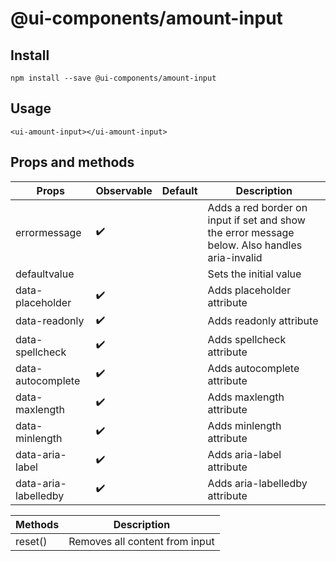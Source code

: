 # @ui-components/amount-input

## Install
```
npm install --save @ui-components/amount-input
```

## Usage
```
<ui-amount-input></ui-amount-input>
```

## Props and methods
|  Props | Observable | Default | Description |
| --- | --- | --- | --- |
| errormessage | :heavy_check_mark: | | Adds a red border on input if set and show the error message below. Also handles aria-invalid |
| defaultvalue | | | Sets the initial value |
| data-placeholder | :heavy_check_mark: | | Adds placeholder attribute |
| data-readonly | :heavy_check_mark: | | Adds readonly attribute |
| data-spellcheck | :heavy_check_mark: | | Adds spellcheck attribute |
| data-autocomplete | :heavy_check_mark: | | Adds autocomplete attribute |
| data-maxlength | :heavy_check_mark: | | Adds maxlength attribute |
| data-minlength | :heavy_check_mark: | | Adds minlength attribute |
| data-aria-label | :heavy_check_mark: | | Adds aria-label attribute |
| data-aria-labelledby | :heavy_check_mark: | | Adds aria-labelledby attribute |

| Methods | Description |
| --- | --- |
| reset() | Removes all content from input |
